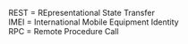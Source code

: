 

REST = REpresentational State Transfer  
IMEI = International Mobile Equipment Identity  
RPC = Remote Procedure Call